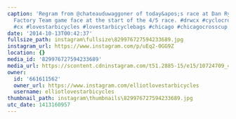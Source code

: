 ```yaml
---
caption: 'Regram from @chateauduwaggoner of today&apos;s race at Dan Ryan Woods. Lovestar
  Factory Team game face at the start of the 4/5 race. #drwcx #cyclocross #cycling
  #cx #lovestarbicycles #lovestarbicyclebags #chicago #chicagocrosscup #bikechi'
date: '2014-10-13T00:42:37'
fullsize_path: instagram\fullsize\829976727594233689.jpg
instagram_url: https://www.instagram.com/p/uEq2-0GG9Z
location: {}
media_id: '829976727594233689'
media_url: https://scontent.cdninstagram.com/t51.2885-15/e15/10724709_477869859021896_923940132_n.jpg?ig_cache_key=ODI5OTc2NzI3NTk0MjMzNjg5.2
owner:
  id: '661611562'
  owner_url: https://www.instagram.com/elliotlovestarbicycles
  username: elliotlovestarbicycles
thumbnail_path: instagram\thumbnails\829976727594233689.jpg
utc_date: 1413160957
---
```

